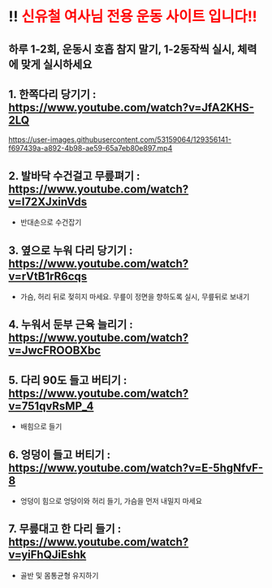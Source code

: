 # !! <font color="red"> 신유철 여사님 전용 운동 사이트 입니다!! </font>

## 하루 1-2회, 운동시 호흡 참지 말기, 1-2동작씩 실시, 체력에 맞게 실시하세요

## 1. 한쪽다리 당기기 : https://www.youtube.com/watch?v=JfA2KHS-2LQ

https://user-images.githubusercontent.com/53159064/129356141-f697439a-a892-4b98-ae59-65a7eb80e897.mp4


## 2. 발바닥 수건걸고 무릎펴기 : https://www.youtube.com/watch?v=I72XJxinVds
- 반대손으로 수건잡기


## 3. 옆으로 누워 다리 당기기 : https://www.youtube.com/watch?v=rVtB1rR6cqs
- 가슴, 허리 뒤로 젖히지 마세요. 무릎이 정면을 향하도록 실시, 무릎뒤로 보내기

## 4. 누워서 둔부 근육 늘리기 : https://www.youtube.com/watch?v=JwcFROOBXbc


## 5. 다리 90도 들고 버티기 : https://www.youtube.com/watch?v=751qvRsMP_4
- 배힘으로 들기


## 6. 엉덩이 들고 버티기 : https://www.youtube.com/watch?v=E-5hgNfvF-8
- 엉덩이 힘으로 엉덩이와 허리 들기, 가슴을 먼저 내밀지 마세요


## 7. 무릎대고 한 다리 들기 : https://www.youtube.com/watch?v=yiFhQJiEshk
- 골반 및 몸통균형 유지하기
